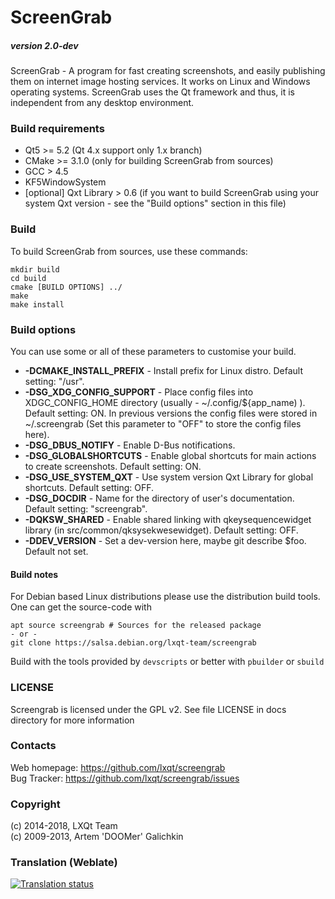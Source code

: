 # ScreenGrab

##### version 2.0-dev

ScreenGrab - A program for fast creating screenshots, and easily publishing them on internet image hosting services. It works on Linux and Windows operating systems. ScreenGrab uses the Qt framework and thus, it is independent from any desktop environment.

### Build requirements

 * Qt5 >= 5.2 (Qt 4.x support only 1.x branch)
 * CMake >= 3.1.0 (only for building ScreenGrab from sources)
 * GCC > 4.5
 * KF5WindowSystem
 * [optional] Qxt Library > 0.6 (if you want to build ScreenGrab using your system Qxt version - see the "Build options" section in this file)

### Build

To build ScreenGrab from sources, use these commands:

	mkdir build
	cd build
	cmake [BUILD OPTIONS] ../
	make
	make install

### Build options

You can use some or all of these parameters to customise your build.

 * **-DCMAKE_INSTALL_PREFIX** - Install prefix for Linux distro. Default setting: "/usr".
 * **-DSG_XDG_CONFIG_SUPPORT** - Place config files into XDGC_CONFIG_HOME directory (usually - ~/.config/${app_name) ). Default setting: ON. In previous versions the config files were stored in ~/.screengrab (Set this parameter to "OFF" to store the config files here).
 * **-DSG_DBUS_NOTIFY** - Enable D-Bus notifications.
 * **-DSG_GLOBALSHORTCUTS** - Enable global shortcuts for main actions to create screenshots. Default setting: ON.
 * **-DSG_USE_SYSTEM_QXT** - Use system version Qxt Library for global shortcuts. Default setting: OFF.
 * **-DSG_DOCDIR** - Name for the directory of user's documentation. Default setting:  "screengrab".
 * **-DQKSW_SHARED** - Enable shared linking with qkeysequencewidget library (in src/common/qksysekwesewidget). Default setting: OFF.
 * **-DDEV_VERSION** - Set a dev-version here, maybe git describe $foo. Default not set.

#### Build notes

For Debian based Linux distributions please use the distribution build tools. One can get the source-code with
```
apt source screengrab # Sources for the released package
- or -
git clone https://salsa.debian.org/lxqt-team/screengrab
```
Build with the tools provided by `devscripts` or better with `pbuilder` or `sbuild`

### LICENSE

Screengrab is licensed under the GPL v2. See file LICENSE in docs directory for more information

### Contacts

Web homepage: https://github.com/lxqt/screengrab  
Bug Tracker: https://github.com/lxqt/screengrab/issues  


### Copyright

(c) 2014-2018, LXQt Team  
(c) 2009-2013, Artem 'DOOMer' Galichkin


### Translation (Weblate)

<a href="https://weblate.lxqt.org/projects/lxqt/screengrab/">
<img src="https://weblate.lxqt.org/widgets/lxqt/-/screengrab/multi-auto.svg" alt="Translation status" />
</a>
